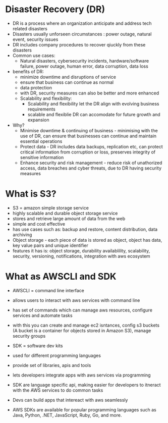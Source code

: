 # Disaster Recovery (DR)

* DR is a process where an organization anticipate and address tech related disasters
* Disasters usually unforseen circumstances : power outage, natural event, security issues
* DR includes company procedures to recover qiuckly from these disasters
* Common use cases:
  * Natural disasters, cybersecurity incidents, hardware/software failure, power outage, human error, data corruption, data loss
* benefits of DR:
  * minimize downtime and disruptions of service
  * ensure that business can continue as normal
  * data protection
  * with DR, security measures can also be better and more enhanced
  * Scalability and flexibility: 
    * Scalability and flexibility let the DR align with evolving business requirements
    * scalable and flexiblie DR can accomodate for future growth and expansion
* Why?
  * Minimise downtime & continuing of business - minimising with the use of DR, can ensure that businesses can continue and maintain essential operations
  * Protect data - DR includes data backups, replication etc, can protect critical information from corruption or loss, preserves integrity of sensitive information
  * Enhance security and risk management - reduce risk of unathorized access, data breaches and cyber threats, due to DR having security measures


# What is S3?

* S3 = amazon simple storage service
* highly scalable and durable object storage service
* stores and retrieve large amount of data from the web
* simple and cost effective
* has use cases such as: backup and restore, content distribution, data archiving
* Object storage - each piece of data is stored as object, object has data, key value pairs and unique identifier
* features it has is: object storage, durability availablility, scalability, security, versioning, notifications, integration with aws ecosystem

# What as AWSCLI and SDK

* AWSCLI = command line interface
* allows users to interact with aws services with command line
* has set of commands which can manage aws resources, configure services and automate tasks
* with this you can create and manage ec2 isntances, config s3 buckets (A bucket is a container for objects stored in Amazon S3), manage security groups

* SDK = software dev kits
* used for different programming languages
* provide set of libraries, apis and tools
* lets developers integrate apps with aws services via programming
* SDK are language specific api, making easier for developers to itneract with the AWS services to do common tasks
* Devs can build apps that intereact with aws seamlessly
* AWS SDKs are available for popular programming languages such as Java, Python, .NET, JavaScript, Ruby, Go, and more.
